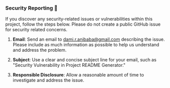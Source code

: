 ### Security Reporting 🔐

If you discover any security-related issues or vulnerabilities within this project, follow the steps below. Please do not create a public GitHub issue for security related concerns.

1. **Email**: Send an email to [dami.r.anibaba@gmail.com](mailto:dami.r.anibaba@gmail.com) describing the issue. Please include as much information as possible to help us understand and address the problem.

2. **Subject**: Use a clear and concise subject line for your email, such as "Security Vulnerability in Project README Generator."

3. **Responsible Disclosure**: Allow a reasonable amount of time to investigate and address the issue.

